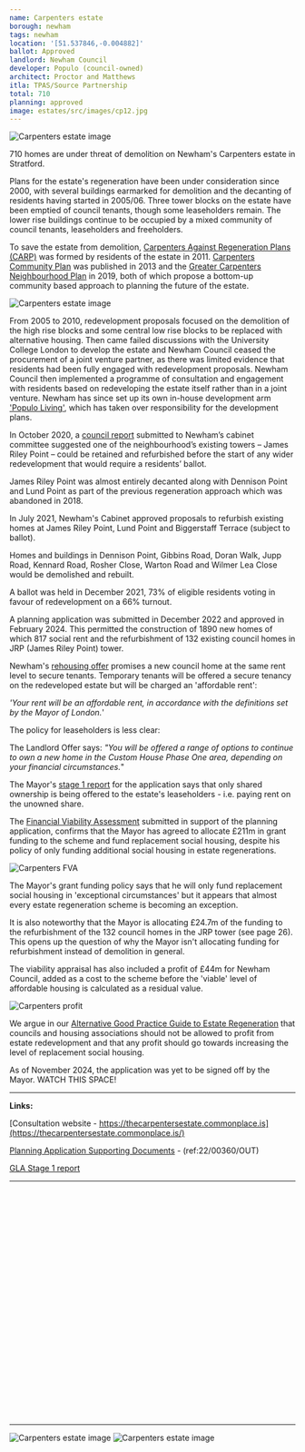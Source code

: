 ```yaml
---
name: Carpenters estate
borough: newham
tags: newham
location: '[51.537846,-0.004882]'
ballot: Approved
landlord: Newham Council
developer: Populo (council-owned)
architect: Proctor and Matthews
itla: TPAS/Source Partnership
total: 710
planning: approved
image: estates/src/images/cp12.jpg
---
```

![Carpenters estate image](src/images/cp12.jpg)

710 homes are under threat of demolition on Newham's Carpenters estate in Stratford.

Plans for the estate's regeneration have been under consideration since 2000, with several buildings earmarked for demolition and the decanting of residents having started in 2005/06.  Three tower blocks on the estate have been emptied of council tenants, though some leaseholders remain.  The lower rise buildings continue to be occupied by a mixed community of council tenants, leaseholders and freeholders. 

To save the estate from demolition, <a href="https://savecarpenters.wordpress.com/about/">Carpenters Against Regeneration Plans (CARP)</a> was formed by residents of the estate in 2011.  <a href="/images/ccplan.pdf">Carpenters Community Plan</a> was published in 2013 and the <a href="https://greatercarpenterscouk.files.wordpress.com/2019/06/np-june-2019-submission-version.pdf">Greater Carpenters Neighbourhood Plan</a> in 2019, both of which propose a bottom-up community based approach to planning the future of the estate.

![Carpenters estate image](src/images/carp.png)

From 2005 to 2010, redevelopment proposals focused on the demolition of the high rise blocks and some central low rise blocks to be replaced with alternative housing. Then came failed discussions with the University College London to develop the estate and Newham Council ceased the procurement of a joint venture partner, as there was limited evidence that residents had been fully engaged with redevelopment proposals. Newham Council then implemented a programme of consultation and engagement with residents based on redeveloping the estate itself rather than in a joint venture. Newham has since set up its own in-house development arm ['Populo Living'](https://www.populoliving.co.uk/), which has taken over responsibility for the development plans.

In October 2020, a [council report](https://mgov.newham.gov.uk/documents/s139593/Appraisal%20of%20Tower%20Blocks%20on%20the%20Carpenters%20Estate%20Stratford%20-%20update%20and%20next%20steps%20V8%20Cabint%20issu.pdf) submitted to Newham’s cabinet committee suggested one of the neighbourhood’s existing towers – James Riley Point – could be retained and refurbished before the start of any wider redevelopment that would require a residents’ ballot.

James Riley Point was almost entirely decanted along with Dennison Point and Lund Point as part of the previous regeneration approach which was abandoned in 2018.

In July 2021, Newham's Cabinet approved proposals to refurbish existing homes at James Riley Point, Lund Point and Biggerstaff Terrace (subject to ballot).

Homes and buildings in Dennison Point, Gibbins Road, Doran Walk, Jupp Road, Kennard Road, Rosher Close, Warton Road and Wilmer Lea Close would be demolished and rebuilt.

A ballot was held in December 2021, 73% of eligible residents voting in favour of redevelopment on a 66% turnout.

A planning application was submitted in December 2022 and approved in February 2024. This permitted the construction of 1890 new homes of which 817 social rent and the refurbishment of 132 existing council homes in JRP (James Riley Point) tower. 

Newham's [rehousing offer](https://mgov.newham.gov.uk/documents/s144070/Appenidx%201%20-%20LBN%20Estate%20Regeneration%20Housing%20Offer%20the%20Housing%20Offer.pdf) promises a new council home at the same rent level to secure tenants. Temporary tenants will be offered a secure tenancy on the redeveloped estate but will be charged an 'affordable rent':  

_'Your rent will be an affordable rent, in accordance with the definitions set by the Mayor of London._'

The policy for leaseholders is less clear:

The Landlord Offer says:
_"You will be offered a range of options to continue to own a new home in the Custom House Phase One area, depending on your financial circumstances._"

The Mayor's [stage 1 report](https://planapps.london.gov.uk/planningapps/22-00360-OUT) for the application says that only shared ownership is being offered to the estate's leaseholders - i.e. paying rent on the unowned share.

The [Financial Viability Assessment](src/images/carpentersfva.pdf) submitted in support of the planning application, confirms that the Mayor has agreed to allocate £211m in grant funding to the scheme and fund replacement social housing, despite his policy of only funding additional social housing in estate regenerations.

![Carpenters FVA](src/images/carpentersfva.png)

The Mayor's grant funding policy says that he will only fund replacement social housing in 'exceptional circumstances' but it appears that almost every estate regeneration scheme is becoming an exception. 

It is also noteworthy that the Mayor is allocating £24.7m of the funding to the refurbishment of the 132 council homes in the JRP tower (see page 26). This opens up the question of why the Mayor isn't allocating funding for refurbishment instead of demolition in general.

The viability appraisal has also included a profit of £44m for Newham Council, added as a cost to the scheme before the 'viable' level of affordable housing is calculated as a residual value.

![Carpenters profit](src/images/carpentersprofit.png)

We argue in our [Alternative Good Practice Guide to Estate Regeneration](img/alternative-good-practice-guide-to-estate-regeneration.pdf) that councils and housing associations should not be allowed to profit from estate redevelopment and that any profit should go towards increasing the level of replacement social housing.

As of November 2024, the application was yet to be signed off by the Mayor. WATCH THIS SPACE!

---

__Links:__

[Consultation website - https://thecarpentersestate.commonplace.is](https://thecarpentersestate.commonplace.is/)

[Planning Application Supporting Documents](https://planning.agileapplications.co.uk/lldc/application-details/10234#documents) - (ref:22/00360/OUT)

[GLA Stage 1 report](https://planapps.london.gov.uk/planningapps/22-00360-OUT)

---

<!------------THE CODE BELOW RENDERS THE MAP - DO NOT EDIT! ---------------------------->

<div id="map" style="width: 100%; height: 400px;"></div>

<script>
  var map = L.map('map').setView({{ location }}, 13);
  L.tileLayer('https://tile.openstreetmap.org/{z}/{x}/{y}.png', {
  maxZoom: 19,
attribution: '&copy; <a href="http://www.openstreetmap.org/copyright">OpenStreetMap</a>'
}).addTo(map);
var circle = L.circle({{ location }}, {
    color: 'red',
    fillColor: '#f03',
    fillOpacity: 0.5,
    radius: 500
}).addTo(map);
</script>

---

![Carpenters estate image](src/images/cp15.jpg)
![Carpenters estate image](src/images/cp10.jpg)